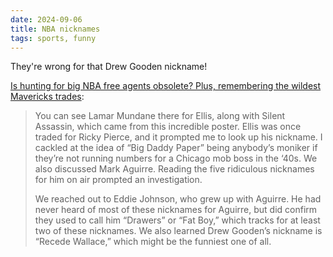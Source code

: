 ```yaml
---
date: 2024-09-06
title: NBA nicknames
tags: sports, funny
---
```


They're wrong for that Drew Gooden nickname!

[Is hunting for big NBA free agents obsolete? Plus, remembering the wildest Mavericks trades](https://www.nytimes.com/athletic/5741310/2024/09/03/nba-free-agency-lebron-james-dallas-mavericks-trades-the-bounce/):

> You can see Lamar Mundane there for Ellis, along with Silent Assassin, which came from this incredible poster. Ellis was once traded for Ricky Pierce, and it prompted me to look up his nickname. I cackled at the idea of “Big Daddy Paper” being anybody’s moniker if they’re not running numbers for a Chicago mob boss in the ‘40s. We also discussed Mark Aguirre. Reading the five ridiculous nicknames for him on air prompted an investigation.
> 
> We reached out to Eddie Johnson, who grew up with Aguirre. He had never heard of most of these nicknames for Aguirre, but did confirm they used to call him “Drawers” or “Fat Boy,” which tracks for at least two of these nicknames. We also learned Drew Gooden’s nickname is “Recede Wallace,” which might be the funniest one of all. 